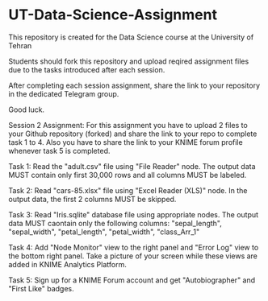 # UT-Data-Science-Assignment
This repository is created for the Data Science course at the University of Tehran

Students should fork this repository and upload reqired assignment files due to the tasks introduced after each session.

After completing each session assignment, share the link to your repository in the dedicated Telegram group.

Good luck.

Session 2 Assignment: For this assignment you have to upload 2 files to your Github repository (forked) and share the link to your repo to complete task 1 to 4. Also you have to share the link to your KNIME forum profile whenever task 5 is completed.

Task 1: Read the "adult.csv" file using "File Reader" node. The output data MUST contain only first 30,000 rows and all columns MUST be labeled.
  
Task 2: Read "cars-85.xlsx" file using "Excel Reader (XLS)" node. In the output data, the first 2 columns MUST be skipped.

Task 3: Read "Iris.sqlite" database file using appropriate nodes. The output data MUST caontain only the following columns:
"sepal_length", "sepal_width", "petal_length", "petal_width", "class_Arr_1"

Task 4: Add "Node Monitor" view to the right panel and "Error Log" view to the bottom right panel. Take a picture of your screen while these views are added in KNIME Analytics Platform.

Task 5: Sign up for a KNIME Forum account and get "Autobiographer" and "First Like" badges.
